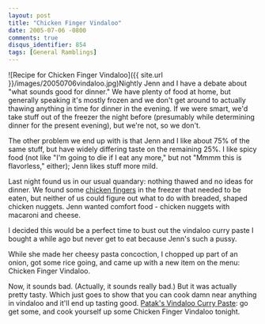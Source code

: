 ```yaml
---
layout: post
title: "Chicken Finger Vindaloo"
date: 2005-07-06 -0800
comments: true
disqus_identifier: 854
tags: [General Ramblings]
---
```

![Recipe for Chicken Finger
Vindaloo]({{ site.url }}/images/20050706vindaloo.jpg)Nightly
Jenn and I have a debate about "what sounds good for dinner." We have
plenty of food at home, but generally speaking it's mostly frozen and we
don't get around to actually thawing anything in time for dinner in the
evening. If we were smart, we'd take stuff out of the freezer the night
before (presumably while determining dinner for the present evening),
but we're not, so we don't.

 The other problem we end up with is that Jenn and I like about 75% of
the same stuff, but have widely differing taste on the remaining 25%. I
like spicy food (not like "I'm going to die if I eat any more," but not
"Mmmm this is flavorless," either); Jenn likes stuff more mild.

 Last night found us in our usual quandary: nothing thawed and no ideas
for dinner. We found some [chicken
fingers](http://www.tyson.com/Product/ViewProduct.aspx?id=82) in the
freezer that needed to be eaten, but neither of us could figure out what
to do with breaded, shaped chicken nuggets. Jenn wanted comfort food -
chicken nuggets with macaroni and cheese.

 I decided this would be a perfect time to bust out the vindaloo curry
paste I bought a while ago but never get to eat because Jenn's such a
pussy.

 While she made her cheesy pasta concoction, I chopped up part of an
onion, got some rice going, and came up with a new item on the menu:
Chicken Finger Vindaloo.

 Now, it sounds bad. (Actually, it sounds really bad.) But it was
actually pretty tasty. Which just goes to show that you can cook damn
near anything in vindaloo and it'll end up tasting good. [Patak's
Vindaloo Curry Paste](http://www.worldfood.com/ind/patak/curry.asp): go
get some, and cook yourself up some Chicken Finger Vindaloo tonight.
